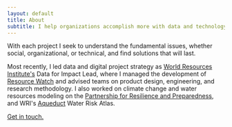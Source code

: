 ```yaml
---
layout: default
title: About
subtitle: I help organizations accomplish more with data and technology. 
---
```


With each project I seek to understand the fundamental issues, whether
social, organizational, or technical, and find solutions that will last.

Most recently, I led data and digital project strategy as 
[World Resources Institute's](https://wri.org) 
Data for Impact Lead, where I managed the development of 
[Resource Watch](https://resourcewatch.org) 
and advised teams on product design, engineering, and
research methodology. I also worked on climate change and
water resources modeling on the [Partnership for 
Resilience and Preparedness](https://prepdata.org), and
WRI's [Aqueduct](https://wri.org/aqueduct) Water Risk 
Atlas.

[Get in touch.](/contact)
